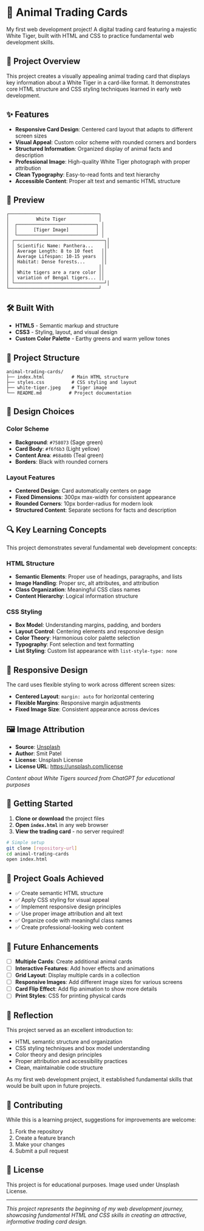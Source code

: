 # 🐅 Animal Trading Cards

My first web development project! A digital trading card featuring a majestic White Tiger, built with HTML and CSS to practice fundamental web development skills.

## 🌟 Project Overview

This project creates a visually appealing animal trading card that displays key information about a White Tiger in a card-like format. It demonstrates core HTML structure and CSS styling techniques learned in early web development.

## ✨ Features

- **Responsive Card Design**: Centered card layout that adapts to different screen sizes
- **Visual Appeal**: Custom color scheme with rounded corners and borders
- **Structured Information**: Organized display of animal facts and description
- **Professional Image**: High-quality White Tiger photograph with proper attribution
- **Clean Typography**: Easy-to-read fonts and text hierarchy
- **Accessible Content**: Proper alt text and semantic HTML structure

## 📸 Preview

```
┌─────────────────────────────────┐
│          White Tiger            │
│  ┌─────────────────────────────┐ │
│  │      [Tiger Image]          │ │
│  └─────────────────────────────┘ │
│ ┌─────────────────────────────────┐│
│ │ Scientific Name: Panthera...    ││
│ │ Average Length: 8 to 10 feet   ││
│ │ Average Lifespan: 10-15 years  ││
│ │ Habitat: Dense forests...      ││
│ │                               ││
│ │ White tigers are a rare color ││
│ │ variation of Bengal tigers... ││
│ └─────────────────────────────────┘│
└─────────────────────────────────┘
```

## 🛠️ Built With

- **HTML5** - Semantic markup and structure
- **CSS3** - Styling, layout, and visual design
- **Custom Color Palette** - Earthy greens and warm yellow tones

## 📁 Project Structure

```
animal-trading-cards/
├── index.html          # Main HTML structure
├── styles.css          # CSS styling and layout
├── white-tiger.jpeg    # Tiger image
└── README.md          # Project documentation
```

## 🎨 Design Choices

### Color Scheme
- **Background**: `#758073` (Sage green)
- **Card Body**: `#f6f6b3` (Light yellow)
- **Content Area**: `#68a08b` (Teal green)
- **Borders**: Black with rounded corners

### Layout Features
- **Centered Design**: Card automatically centers on page
- **Fixed Dimensions**: 300px max-width for consistent appearance
- **Rounded Corners**: 10px border-radius for modern look
- **Structured Content**: Separate sections for facts and description

## 🔍 Key Learning Concepts

This project demonstrates several fundamental web development concepts:

### HTML Structure
- **Semantic Elements**: Proper use of headings, paragraphs, and lists
- **Image Handling**: Proper src, alt attributes, and attribution
- **Class Organization**: Meaningful CSS class names
- **Content Hierarchy**: Logical information structure

### CSS Styling
- **Box Model**: Understanding margins, padding, and borders
- **Layout Control**: Centering elements and responsive design
- **Color Theory**: Harmonious color palette selection
- **Typography**: Font selection and text formatting
- **List Styling**: Custom list appearance with `list-style-type: none`

## 📱 Responsive Design

The card uses flexible styling to work across different screen sizes:
- **Centered Layout**: `margin: auto` for horizontal centering  
- **Flexible Margins**: Responsive margin adjustments
- **Fixed Image Size**: Consistent appearance across devices

## 🖼️ Image Attribution

- **Source**: [Unsplash](https://unsplash.com/s/photos/white-tiger)
- **Author**: Smit Patel
- **License**: Unsplash License
- **License URL**: https://unsplash.com/license

*Content about White Tigers sourced from ChatGPT for educational purposes*

## 🚀 Getting Started

1. **Clone or download** the project files
2. **Open `index.html`** in any web browser
3. **View the trading card** - no server required!

```bash
# Simple setup
git clone [repository-url]
cd animal-trading-cards
open index.html
```

## 🎯 Project Goals Achieved

- ✅ Create semantic HTML structure
- ✅ Apply CSS styling for visual appeal
- ✅ Implement responsive design principles
- ✅ Use proper image attribution and alt text
- ✅ Organize code with meaningful class names
- ✅ Create professional-looking web content

## 🚧 Future Enhancements

- [ ] **Multiple Cards**: Create additional animal cards
- [ ] **Interactive Features**: Add hover effects and animations  
- [ ] **Grid Layout**: Display multiple cards in a collection
- [ ] **Responsive Images**: Add different image sizes for various screens
- [ ] **Card Flip Effect**: Add flip animation to show more details
- [ ] **Print Styles**: CSS for printing physical cards

## 💭 Reflection

This project served as an excellent introduction to:
- HTML semantic structure and organization
- CSS styling techniques and box model understanding
- Color theory and design principles
- Proper attribution and accessibility practices
- Clean, maintainable code structure

As my first web development project, it established fundamental skills that would be built upon in future projects.

## 🤝 Contributing

While this is a learning project, suggestions for improvements are welcome:
1. Fork the repository
2. Create a feature branch
3. Make your changes
4. Submit a pull request

## 📝 License

This project is for educational purposes. Image used under Unsplash License.

---

*This project represents the beginning of my web development journey, showcasing fundamental HTML and CSS skills in creating an attractive, informative trading card design.*
